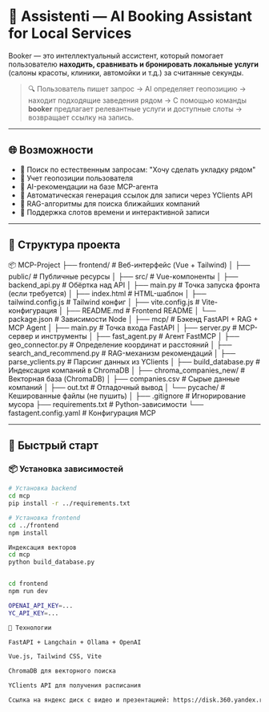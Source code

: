# 💇 Assistenti — AI Booking Assistant for Local Services

Booker — это интеллектуальный ассистент, который помогает пользователю **находить, сравнивать и бронировать локальные услуги** (салоны красоты, клиники, автомойки и т.д.) за считанные секунды.

> 🔍 Пользователь пишет запрос → AI определяет геопозицию → находит подходящие заведения рядом → С помощью команды **booker** предлагает релевантные услуги и доступные слоты → возвращает ссылку на запись.

---

## 🌐 Возможности

- 🔎 Поиск по естественным запросам: "Хочу сделать укладку рядом"
- 📍 Учет геопозиции пользователя
- 🤖 AI-рекомендации на базе MCP-агента
- 🔗 Автоматическая генерация ссылок для записи через YClients API
- 🧠 RAG-алгоритмы для поиска ближайших компаний
- 📅 Поддержка слотов времени и интерактивной записи

---

## 📁 Структура проекта

📦 MCP-Project
├── frontend/ # Веб-интерфейс (Vue + Tailwind)
│ ├── public/ # Публичные ресурсы
│ ├── src/ # Vue-компоненты
│ ├── backend_api.py # Обёртка над API
│ ├── main.py # Точка запуска фронта (если требуется)
│ ├── index.html # HTML-шаблон
│ ├── tailwind.config.js # Tailwind конфиг
│ ├── vite.config.js # Vite-конфигурация
│ ├── README.md # Frontend README
│ └── package.json # Зависимости Node
│
├── mcp/ # Бэкенд FastAPI + RAG + MCP Agent
│ ├── main.py # Точка входа FastAPI
│ ├── server.py # MCP-сервер и инструменты
│ ├── fast_agent.py # Агент FastMCP
│ ├── geo_connector.py # Определение координат и расстояний
│ ├── search_and_recommend.py # RAG-механизм рекомендаций
│ ├── parse_yclients.py # Парсинг данных из YClients
│ ├── build_database.py # Индексация компаний в ChromaDB
│ ├── chroma_companies_new/ # Векторная база (ChromaDB)
│ ├── companies.csv # Сырые данные компаний
│ ├── out.txt # Отладочный вывод
│ └── pycache/ # Кешированные файлы (не пушить)
│
├── .gitignore # Игнорирование мусора
├── requirements.txt # Python-зависимости
└── fastagent.config.yaml # Конфигурация MCP


---

## 🚀 Быстрый старт

### 📦 Установка зависимостей

```bash
# Установка backend
cd mcp
pip install -r ../requirements.txt

# Установка frontend
cd ../frontend
npm install

Индексация векторов
cd mcp
python build_database.py


cd frontend
npm run dev

OPENAI_API_KEY=...
YC_API_KEY=...

🧠 Технологии

FastAPI + Langchain + Ollama + OpenAI

Vue.js, Tailwind CSS, Vite

ChromaDB для векторного поиска

YClients API для получения расписания

Ссылка на яндекс диск с видео и презентацией: https://disk.360.yandex.ru/d/lXc4UurmxRrhWA